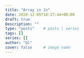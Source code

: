 ```yaml
---
title: "Array in Js"
date: 2020-12-05T18:17:44+08:00
draft: true
Description: ""
type: "posts"    # posts | series
tags: []
series: []
author: "Gl"
cover: false     # image name
---
```

